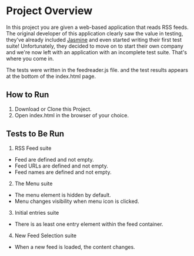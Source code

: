 # Project Overview

In this project you are given a web-based application that reads RSS feeds. The original developer of this application clearly saw the value in testing, they've already included [Jasmine](http://jasmine.github.io/) and even started writing their first test suite! Unfortunately, they decided to move on to start their own company and we're now left with an application with an incomplete test suite. That's where you come in.

The tests were written in the feedreader.js file. and the test results appears at the bottom of the index.html page.

## How to Run

1. Download or Clone this Project.
2. Open index.html in the browser of your choice.


## Tests to Be Run

1. RSS Feed suite
- Feed are defined and not empty.
- Feed URLs are defined and not empty.
- Feed names are defined and not empty.

2. The Menu suite
- The menu element is hidden by default.
- Menu changes visibility when menu icon is clicked.

3. Initial entries suite
- There is as least one entry element within the feed container.

4. New Feed Selection suite
- When a new feed is loaded, the content changes.
